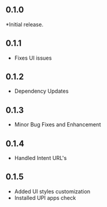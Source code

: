 ## 0.1.0

*Initial release.

## 0.1.1

* Fixes UI issues

## 0.1.2

* Dependency Updates

## 0.1.3

* Minor Bug Fixes and Enhancement 

## 0.1.4

* Handled Intent URL's 

## 0.1.5

* Added UI styles customization
* Installed UPI apps check